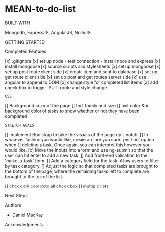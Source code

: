 # MEAN-to-do-list

BUILT WITH

Mongodb, ExpressJS, AngularJS, NodeJS

GETTING STARTED

Completed Features

[x] .gitignore
[x] set up node - test connection
    - install node and express
[x] install mongoose
[x] source scripts and stylesheets
[x] set up mongoose
[x] set up post route client side
[x] create item and sent to database
[x] set up get route client side
[x] set up post and get routes server side
[x] use angular to append to DOM
[x] change style for completed list items
[x] add check box to trigger 'PUT' route and style change

    CSS
[] Background color of the page
[] font family and size
[] text color &or background color of tasks to show whether or not they have been        completed

    STRETCH GOALS
[] Implement Bootstrap to take the visuals of the page up a notch.
[] In whatever fashion you would like, create an 'are you sure: yes / no' option when [] deleting a task. Once again, you can interpret this however you would like.
[x] Move the inputs into a form and use ng-submit so that the user can hit enter to       add a new task.
[] Add front-end validation to the 'make-a-task' form.
[] Add a category field for the task. Allow users to filter by task category.
[] Adjust the logic so that completed tasks are brought to the bottom of the page,       where the remaining tasks left to complete are brought to the top of the list.

[] check all/ complete all check box
[] multiple lists

Next Steps

Authors

- Daniel MacKay

Acknowledgments